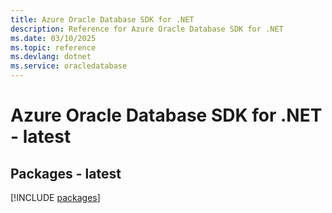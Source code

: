```yaml
---
title: Azure Oracle Database SDK for .NET
description: Reference for Azure Oracle Database SDK for .NET
ms.date: 03/10/2025
ms.topic: reference
ms.devlang: dotnet
ms.service: oracledatabase
---
```

# Azure Oracle Database SDK for .NET - latest
## Packages - latest
[!INCLUDE [packages](oracle-database-index.md)]